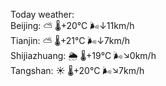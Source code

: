 Today weather:  
Beijing: ⛅️  🌡️+20°C 🌬️↓11km/h  
Tianjin: ⛅️  🌡️+21°C 🌬️↓7km/h  
Shijiazhuang: 🌦 🌡️+19°C 🌬️↘0km/h  
Tangshan: ☀️ 🌡️+20°C 🌬️↘7km/h  
